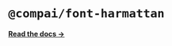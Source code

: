 # `@compai/font-harmattan`

[**Read the docs &rarr;**](https://components.ai/docs/typefaces/harmattan)
